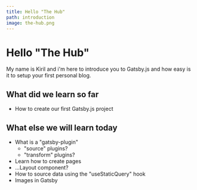 ```yaml
---
title: Hello "The Hub"
path: introduction
image: the-hub.png
---
```


# Hello "The Hub"

My name is Kiril and i'm here to introduce you to Gatsby.js and how easy is it to setup your first personal blog.

## What did we learn so far

- How to create our first Gatsby.js project

## What else we will learn today

- What is a "gatsby-plugin"
  - "source" plugins?
  - "transform" plugins?
- Learn how to create pages
- ...Layout component?
- How to source data using the "useStaticQuery" hook
- Images in Gatsby
